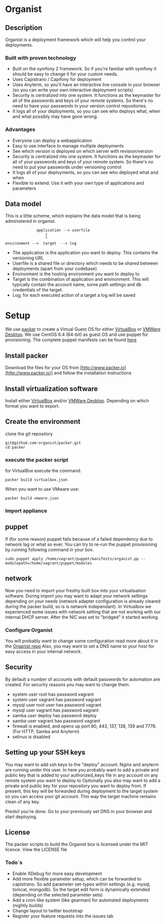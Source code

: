 # Organist #

## Description ##
Organist is a deployment framework which will help you control your deployments.

### Built with proven technology ###

 - Built on the symfony 2 framework. So if you're familiar with symfony it should be easy to change it for your custom needs.
 - Uses Capistrano / Capifony for deployment
 - Uses Anyterm, so you'll have an interactive live console in your browser (so you can write your own interactive deployment scripts)
 - Security is centralized into one system. It functions as the keymaster for all of the passwords and keys of your remote systems. So there's no need to have your passwords in your version control repositories.
 - It logs all of your deployments, so you can see who deploys what, when and what possibly may have gone wrong.

### Advantages ###

 - Everyone can deploy a webapplication
 - Easy to use interface to manage multiple deployments
 - See which version is deployed on which server with revision/version
 - Security is centralized into one system. It functions as the keymaster for all of your passwords and keys of your remote system. So there's no need to put your passwords under versioning control
 - It logs all of your deployments, so you can see who deployed what and when
 - Flexible to extend. Use it with your own type of applications and parameters

## Data model ##
This is a little scheme, which explains the data model that is being administered in organist.

                  application --< userfile
                      |
                      ^
    environment --<  target  --< log


 - The application is the application you want to deploy. This contains the versioning URL
 - Userfile is a shared file or directory which needs to be shared between deployments (apart from your codebase)
 - Environment is the hosting environment you want to deploy to
 - Target is the combination of application and environment. This will typically contain the account name, some path settings and db credentials of the target.
 - Log; for each executed action of a target a log will be saved

# Setup #
We use [packer](http://www.packer.io/) to create a Virtual Guest OS for either [VirtualBox](https://www.virtualbox.org/) or [VMWare Desktop](http://www.vmware.com/).
We use CentOS 6.4 (64-bit) as guest OS and use puppet for provisioning. The complete puppet manifests can be found [here](https://github.com/organist/puppet)

## Install packer ##
Download the files for your OS from  [http://www.packer.io](http://www.packer.io/) and follow the installation instructions

## Install virtualization software ##
Install either [VirtualBox](https://www.virtualbox.org/) and/or [VMWare Desktop](http://www.vmware.com/).
Depending on which format you want to export.

## Create the environment ##
clone the git repository

    git@github.com:organist/packer.git
    cd packer

### execute the packer script ###

for VirtualBox execute the command:

    packer build virtualbox.json

When you want to use VMware use:

    packer build vmware.json



### Import appliance ###

## puppet ##
If (for some reason) puppet fails because of a failed dependency due to network lag or what so ever. You can try to re-run the puppet provisioning by running following
command in your box.

    sudo puppet apply /home/vagrant/puppet/manifests/organist.pp --modulepath=/home/vagrant/puppet/modules


## network ##
Now you need to import your freshly built box into your virtualisation software. During import you may want to adapt your network settings depending on your needs
(network adapter configuration is already cleared during the packer build, so is is network independant). In Virtualbox we experienced some issues with network
setting that are not working with our internal DHCP server. After the NIC was set to "bridged" it started working.


### Configure Organist ###

You will probably want to change some configuration read more about it in the [Organist repo](https://github.com/organist/organist)
Also, you may want to set a DNS name to your host for easy access in your internal network.


## Security ##
By default a number of accounts with default passwords for automation are created. For security reasons you may want to change them:

   - system user root has password vagrant
   - system user vagrant has password vagrant
   - mysql user root user has password vagrant
   - mysql user vagrant has password vagrant
   - samba user deploy has password deploy
   - samba user vagrant has password vagrant
   - firewall is enabled, and opens up port 80, 443, 137, 138, 139 and 7778. (For HTTP, Samba and Anyterm)
   - selinux is disabled

## Setting up your SSH keys ##
You may want to add ssh keys to the "deploy" account. Nginx and anyterm are running under this user.
   In here you probably want to add a private and public key that is added to your authorized_keys file in any account on any remote system you want to deploy to
   Optionally you also may want to add a private and public key for your repository you want to deploy from. If present, this key will be forwarded during deployment
   to the target system so you can access your git account. This way the target machine remains clean of any key.


Presto! you're done. Go to your previously set DNS in your browser and start deploying.


## License ##
The packer scripts to build the Organist box is licensed under the MIT licence. View the LICENSE file


### Todo´s ###

 - Enable XDebug for more easy development
 - Add more flexible parameter setup, which can be forwarded to capistrano. So add parameter set-types within settings (e.g. mysql, tomcat, mongodb).
   So the target edit form is dynamically extended (depending on the selected parameter sets)
 - Add a cron-like system (like gearman) for automated deployments (nightly builds)
 - Change layout to twitter bootstrap
 - Register your feature requests into the issues tab
